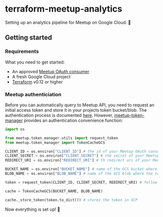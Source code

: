 # terraform-meetup-analytics

Setting up an analytics pipeline for Meetup on Google Cloud. 🥳

## Getting started

### Requirements

What you need to get started:

* An approved [Meetup OAuth consumer](https://secure.meetup.com/meetup_api/oauth_consumers/)
* A fresh Google Cloud project
* [Terraform](https://github.com/hashicorp/terraform) v0.12 or higher

### Meetup authenticiation

Before you can automatically query to Meetup API, you need to request an initial access token and store it in your projects token bucket/blob. The authentication process is documented [here](https://www.meetup.com/meetup_api/auth/#oauth2). However, [meetup-token-manager](https://github.com/janjagusch/meetup-token-manager) provides an authentication convenience function:

```python
import os

from meetup.token_manager.utils import request_token
from meetup.token_manager import TokenCacheGCS

CLIENT_ID = os.environ["CLIENT_ID"] # the id of your Meetup OAuth consumer
CLIENT_SECRET = os.environ["CLIENT_SECRET"] # the secret of your Meetup OAuth consumer
REDIRECT_URI = os.environ["REDIRECT_URI"] # th redirect uri of your Meetup OAuth consumer

BUCKET_NAME = os.environ["BUCKET_NAME"] # name of the GCS bucket where the token will be stored
BLOB_NAME = os.environ["BLOB_NAME"] # name of the GCS blob where the token will be stored

token = request_token(CLIENT_ID, CLIENT_SECRET, REDIRECT_URI) # follow the instructions

cache = TokenCacheGCS(BUCKET_NAME, BLOB_NAME)

cache._store_token(token.to_dict()) # stores the token in GCP
```

Now everything is set up! 🌈
